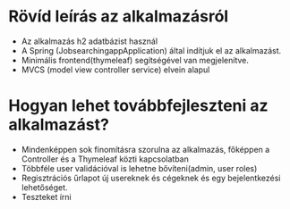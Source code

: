 # Rövíd leírás az alkalmazásról
* Az alkalmazás h2 adatbázist használ
* A Spring (JobsearchingappApplication) által indítjuk el az alkalmazást.
* Minimális frontend(thymeleaf) segítségével van megjelenítve.
* MVCS (model view controller service) elvein alapul

# Hogyan lehet továbbfejleszteni az alkalmazást?
* Mindenképpen sok finomításra szorulna az alkalmazás, főképpen a Controller és a Thymeleaf közti kapcsolatban
* Többféle user validációval is lehetne bővíteni(admin, user roles)
* Regisztrációs űrlapot új usereknek és cégeknek és egy bejelentkezési lehetőséget.
* Teszteket írni

